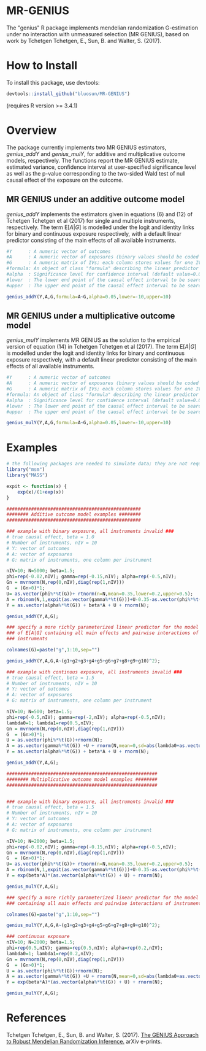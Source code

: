 # MR-GENIUS

The "genius" R package implements mendelian randomization G-estimation under no interaction with unmeasured selection 
(MR GENIUS), based on work by Tchetgen Tchetgen, E., Sun, B. and Walter, S. (2017).

# How to Install

To install this package, use devtools:

```r
devtools::install_github("bluosun/MR-GENIUS")
```
(requires R version >= 3.4.1) 
# Overview
The package currently implements two MR GENIUS estimators, *genius_addY* and *genius_mulY*, for additive and multiplicative outcome models, respectively. The functions report the MR GENIUS estimate, estimated variance, confidence interval at user-specified significance level as well as the p-value corresponding to the two-sided Wald test of null causal effect of the exposure on the outcome. 

## MR GENIUS under an additive outcome model

*genius_addY* implements the estimators given in equations (6) and (12) of Tchetgen Tchetgen et al (2017) for single and multiple instruments, respectively. The term E[*A*|*G*] is modelled under the logit and identity links for binary and continuous exposure respectively, with a default linear predictor consisting of the main effects of all available instruments.  

```r
#Y      : A numeric vector of outcomes
#A      : A numeric vector of exposures (binary values should be coded in 1/0)
#G      : A numeric matrix of IVs; each column stores values for one IV
#formula: An object of class "formula" describing the linear predictor of the model for E[A|G] (default A~G, main effects of all available instruments).
#alpha  : Significance level for confidence interval (default value=0.05)
#lower  : The lower end point of the causal effect interval to be searched (default value=-10) 
#upper  : The upper end point of the causal effect interval to be searched (default value=-10) 

genius_addY(Y,A,G,formula=A~G,alpha=0.05,lower=-10,upper=10) 
```
## MR GENIUS under a multiplicative outcome model

*genius_mulY* implements MR GENIUS as the solution to the empirical version of equation (14) in Tchetgen Tchetgen et al (2017). The term E[*A*|*G*] is modelled under the logit and identity links for binary and continuous exposure respectively, with a default linear predictor consisting of the main effects of all available instruments.  

```r
#Y      : A numeric vector of outcomes
#A      : A numeric vector of exposures (binary values should be coded in 1/0)
#G      : A numeric matrix of IVs; each column stores values for one IV
#formula: An object of class "formula" describing the linear predictor of the model for E[A|G] (default A~G, main effects of all available instruments).
#alpha  : Significance level for confidence interval (default value=0.05)
#lower  : The lower end point of the causal effect interval to be searched (default value=-10) 
#upper  : The upper end point of the causal effect interval to be searched (default value=-10) 

genius_mulY(Y,A,G,formula=A~G,alpha=0.05,lower=-10,upper=10) 
```
# Examples

```r
# the following packages are needed to simulate data; they are not required to run "genius" package
library("msm")
library("MASS")

expit <- function(x) {
    exp(x)/(1+exp(x))
}

#################################################
######## Additive outcome model examples ########
#################################################

### example with binary exposure, all instruments invalid ###
# true causal effect, beta = 1.0
# Number of instruments, nIV = 10
# Y: vector of outcomes
# A: vector of exposures
# G: matrix of instruments, one column per instrument

nIV=10; N=5000; beta=1.5;
phi=rep(-0.02,nIV); gamma=rep(-0.15,nIV); alpha=rep(-0.5,nIV);
Gn = mvrnorm(N,rep(0,nIV),diag(rep(1,nIV)))
G  = (Gn>0)*1;
U= as.vector(phi%*%t(G))+ rtnorm(n=N,mean=0.35,lower=0.2,upper=0.5);
A = rbinom(N,1,expit(as.vector(gamma%*%t(G)))+U-0.35-as.vector(phi%*%t(G)));
Y = as.vector(alpha%*%t(G)) + beta*A + U + rnorm(N);

genius_addY(Y,A,G);

### specify a more richly parameterized linear predictor for the model 
### of E[A|G] containing all main effects and pairwise interactions of 
### instruments

colnames(G)=paste("g",1:10,sep="")

genius_addY(Y,A,G,A~(g1+g2+g3+g4+g5+g6+g7+g8+g9+g10)^2);

### example with continous exposure, all instruments invalid ###
# true causal effect, beta = 1.5
# Number of instruments, nIV = 10
# Y: vector of outcomes
# A: vector of exposures
# G: matrix of instruments, one column per instrument

nIV=10; N=500; beta=1.5;
phi=rep(-0.5,nIV); gamma=rep(-2,nIV); alpha=rep(-0.5,nIV);
lambda0=1; lambda1=rep(0.5,nIV);
Gn = mvrnorm(N,rep(0,nIV),diag(rep(1,nIV)))
G  = (Gn>0)*1;
U = as.vector(phi%*%t(G))+rnorm(N);
A = as.vector(gamma%*%t(G)) +U + rnorm(N,mean=0,sd=abs(lambda0+as.vector(lambda1%*%t(G))));
Y = as.vector(alpha%*%t(G)) + beta*A + U + rnorm(N);

genius_addY(Y,A,G);

#######################################################
######## Multiplicative outcome model examples ########
#######################################################


### example with binary exposure, all instruments invalid ###
# true causal effect, beta = 1.5
# Number of instruments, nIV = 10
# Y: vector of outcomes
# A: vector of exposures
# G: matrix of instruments, one column per instrument

nIV=10; N=2000; beta=1.5;
phi=rep(-0.02,nIV); gamma=rep(-0.15,nIV); alpha=rep(-0.5,nIV);
Gn = mvrnorm(N,rep(0,nIV),diag(rep(1,nIV)))
G  = (Gn>0)*1;
U= as.vector(phi%*%t(G))+ rtnorm(n=N,mean=0.35,lower=0.2,upper=0.5);
A = rbinom(N,1,expit(as.vector(gamma%*%t(G)))+U-0.35-as.vector(phi%*%t(G)));
Y = exp(beta*A)*(as.vector(alpha%*%t(G)) + U) + rnorm(N);

genius_mulY(Y,A,G);

### specify a more richly parameterized linear predictor for the model of E[A|G] 
### containing all main effects and pairwise interactions of instruments                                                       

colnames(G)=paste("g",1:10,sep="")

genius_mulY(Y,A,G,A~(g1+g2+g3+g4+g5+g6+g7+g8+g9+g10)^2);

### continuous exposure
nIV=10; N=2000; beta=1.5; 
phi=rep(0.5,nIV); gamma=rep(0.5,nIV); alpha=rep(0.2,nIV);
lambda0=1; lambda1=rep(0.2,nIV);
Gn = mvrnorm(N,rep(0,nIV),diag(rep(1,nIV)))
G  = (Gn>0)*1;
U = as.vector(phi%*%t(G))+rnorm(N);
A = as.vector(gamma%*%t(G)) +U + rnorm(N,mean=0,sd=abs(lambda0+as.vector(lambda1%*%t(G))));
Y = exp(beta*A)*(as.vector(alpha%*%t(G)) + U) + rnorm(N);

genius_mulY(Y,A,G);
```

# References 
Tchetgen Tchetgen, E., Sun, B. and Walter, S. (2017). <a href="https://arxiv.org/abs/1709.07779"> The GENIUS Approach to Robust Mendelian Randomization Inference.</a> arXiv e-prints.


